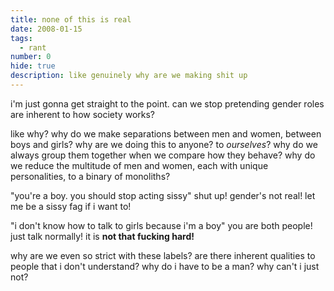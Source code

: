```yaml
---
title: none of this is real
date: 2008-01-15
tags:
  - rant
number: 0
hide: true
description: like genuinely why are we making shit up
---
```

i'm just gonna get straight to the point. can we stop pretending gender roles are inherent to how society works?

like why? why do we make separations between men and women, between boys and girls? why are we doing this to anyone? to *ourselves*? why do we always group them together when we compare how they behave? why do we reduce the multitude of men and women, each with unique personalities, to a binary of monoliths?

"you're a boy. you should stop acting sissy" shut up! gender's not real! let me be a sissy fag if i want to!

"i don't know how to talk to girls because i'm a boy" you are both people! just talk normally! it is **not that fucking hard!**

why are we even so strict with these labels? are there inherent qualities to people that i don't understand? why do i have to be a man? why can't i just not?